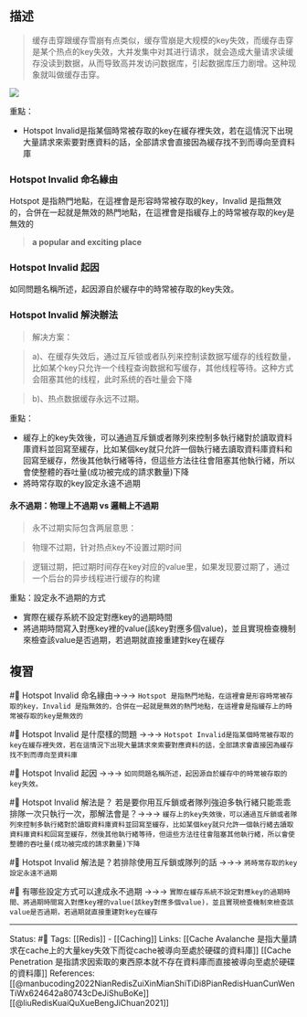 ## 描述

> 缓存击穿跟缓存雪崩有点类似，缓存雪崩是大规模的key失效，而缓存击穿是某个热点的key失效，大并发集中对其进行请求，就会造成大量请求读缓存没读到数据，从而导致高并发访问数据库，引起数据库压力剧增。这种现象就叫做缓存击穿。

![](https://s3.51cto.com/images/blog/202205/05235853_6273f43dc8d76425.png?x-oss-process=image/watermark,size_14,text_QDUxQ1RP5Y2a5a6i,color_FFFFFF,t_100,g_se,x_10,y_10,shadow_20,type_ZmFuZ3poZW5naGVpdGk=)

重點：
- Hotspot Invalid是指某個時常被存取的key在緩存裡失效，若在這情況下出現大量請求來索要對應資料的話，全部請求會直接因為緩存找不到而導向至資料庫


### Hotspot Invalid 命名緣由
Hotspot 是指熱門地點，在這裡會是形容時常被存取的key，Invalid 是指無效的，合併在一起就是無效的熱門地點，在這裡會是指緩存上的時常被存取的key是無效的
> **a popular and exciting place**

### Hotspot Invalid 起因
如同問題名稱所述，起因源自於緩存中的時常被存取的key失效。

### Hotspot Invalid 解決辦法

> 解决方案：

> a)、在缓存失效后，通过互斥锁或者队列来控制读数据写缓存的线程数量，比如某个key只允许一个线程查询数据和写缓存，其他线程等待。这种方式会阻塞其他的线程，此时系统的吞吐量会下降

> b)、热点数据缓存永远不过期。

重點：
- 緩存上的key失效後，可以通過互斥鎖或者隊列來控制多執行緒對於讀取資料庫資料並回寫至緩存，比如某個key就只允許一個執行緒去讀取資料庫資料和回寫至緩存，然後其他執行緒等待，但這些方法往往會阻塞其他執行緒，所以會使整體的吞吐量(成功被完成的請求數量)下降
- 將時常存取的key設定永遠不過期


#### 永不過期：物理上不過期 vs 邏輯上不過期 
> 永不过期实际包含两层意思：

> 物理不过期，针对热点key不设置过期时间

> 逻辑过期，把过期时间存在key对应的value里，如果发现要过期了，通过一个后台的异步线程进行缓存的构建

重點：設定永不過期的方式
- 實際在緩存系統不設定對應key的過期時間
- 將過期時間寫入對應key裡的value(該key對應多個value)，並且實現檢查機制來檢查該value是否過期，若過期就直接重建對key在緩存

## 複習
#🧠  Hotspot Invalid 命名緣由->->-> `Hotspot 是指熱門地點，在這裡會是形容時常被存取的key，Invalid 是指無效的，合併在一起就是無效的熱門地點，在這裡會是指緩存上的時常被存取的key是無效的`
<!--SR:!2022-06-06,3,250-->

#🧠 Hotspot Invalid 是什麼樣的問題 ->->-> `Hotspot Invalid是指某個時常被存取的key在緩存裡失效，若在這情況下出現大量請求來索要對應資料的話，全部請求會直接因為緩存找不到而導向至資料庫`
<!--SR:!2022-06-06,3,250-->

#🧠 Hotspot Invalid 起因 ->->-> `如同問題名稱所述，起因源自於緩存中的時常被存取的key失效。`
<!--SR:!2022-06-14,10,250-->

#🧠 Hotspot Invalid 解法是？ 若是要你用互斥鎖或者隊列強迫多執行緒只能乖乖排隊一次只執行一次，那解法會是？->->-> `緩存上的key失效後，可以通過互斥鎖或者隊列來控制多執行緒對於讀取資料庫資料並回寫至緩存，比如某個key就只允許一個執行緒去讀取資料庫資料和回寫至緩存，然後其他執行緒等待，但這些方法往往會阻塞其他執行緒，所以會使整體的吞吐量(成功被完成的請求數量)下降`
<!--SR:!2022-06-05,3,250-->

#🧠 Hotspot Invalid 解法是？若排除使用互斥鎖或隊列的話 ->->-> `將時常存取的key設定永遠不過期`
<!--SR:!2022-06-05,3,250-->

#🧠 有哪些設定方式可以達成永不過期 ->->-> `實際在緩存系統不設定對應key的過期時間、將過期時間寫入對應key裡的value(該key對應多個value)，並且實現檢查機制來檢查該value是否過期，若過期就直接重建對key在緩存`
<!--SR:!2022-06-05,3,250-->

---
Status: #🌱 
Tags:
[[Redis]] - [[Caching]]
Links:
[[Cache Avalanche 是指大量請求在cache上的大量key失效下而從cache被導向至處於硬碟的資料庫]]
[[Cache Penetration 是指請求因索取的東西原本就不存在資料庫而直接被導向至處於硬碟的資料庫]]
References:
[[@manbucoding2022NianRedisZuiXinMianShiTiDi8PianRedisHuanCunWenTiWx624642a80743cDeJiShuBoKe]]
[[@liuRedisKuaiQuXueBengJiChuan2021]]